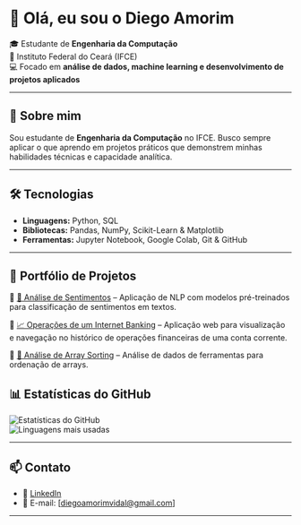 # 👋 Olá, eu sou o Diego Amorim

🎓 Estudante de **Engenharia da Computação**  
🏫 Instituto Federal do Ceará (IFCE)  
💻 Focado em **análise de dados, machine learning e desenvolvimento de projetos aplicados**

---

## 🚀 Sobre mim

Sou estudante de **Engenharia da Computação** no IFCE.
Busco sempre aplicar o que aprendo em projetos práticos que demonstrem minhas habilidades técnicas e capacidade analítica.  

---

## 🛠️ Tecnologias

- **Linguagens:** Python, SQL  
- **Bibliotecas:** Pandas, NumPy, Scikit-Learn & Matplotlib
- **Ferramentas:** Jupyter Notebook, Google Colab, Git & GitHub  

---

## 📂 Portfólio de Projetos

🔹 [🤖 Análise de Sentimentos](https://github.com/diegonhd/Analise_Sentimentos_Ecommerce) – Aplicação de NLP com modelos pré-treinados para classificação de sentimentos em textos.  

🔹 [📈 Operações de um Internet Banking](https://github.com/diegonhd/MyBank_OpsHistory) – Aplicação web para visualização e navegação no histórico de operações financeiras de uma conta corrente.

🔹 [🧮 Análise de Array Sorting](https://github.com/diegonhd/ArraySorting_DataAnalysis) – Análise de dados de ferramentas para ordenação de arrays.


## 📊 Estatísticas do GitHub

![Estatísticas do GitHub](https://github-readme-stats.vercel.app/api?username=diegonhd&show_icons=true&theme=radical)  
![Linguagens mais usadas](https://github-readme-stats.vercel.app/api/top-langs/?username=diegonhd&layout=compact&theme=radical)

---

## 📫 Contato

- 💼 [LinkedIn](https://www.linkedin.com/in/diego-amvi/)  
- 📧 E-mail: [diegoamorimvidal@gmail.com]  

---
